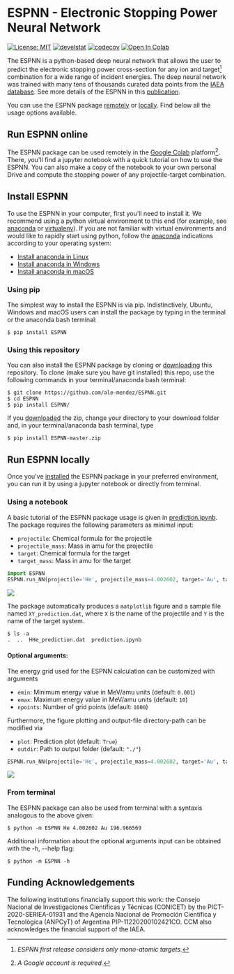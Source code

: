 # ESPNN - Electronic Stopping Power Neural Network

 [![License: MIT](https://img.shields.io/badge/License-MIT-yellow.svg)](https://opensource.org/licenses/MIT) [![develstat](https://github.com/ale-mendez/ESPNN/actions/workflows/espnn_ci.yml/badge.svg)](https://github.com/ale-mendez/ESPNN/actions/workflows/espnn_ci.yml/badge.svg) [![codecov](https://codecov.io/gh/ale-mendez/ESPNN/branch/master/graph/badge.svg?token=R49KN0O0I1)](https://codecov.io/gh/ale-mendez/ESPNN) [![Open In Colab](https://colab.research.google.com/assets/colab-badge.svg)](https://colab.research.google.com/drive/1UCDj0XT_4Ex_Mvp1vurleeeDVcjed6vP)
 <!-- [![Research software impact](http://depsy.org/api/package/pypi/)](http://depsy.org/package/python/) -->

The ESPNN is a python-based deep neural network that allows the user to predict the electronic stopping power cross-section for any ion and target[^1] combination for a wide range of incident energies. The deep neural network was trained with many tens of thousands curated data points from the [IAEA database](https://www-nds.iaea.org/stopping/). See more details of the ESPNN in this [publication](https://github.com/ale-mendez/ESPNN-doc).


 <!--
### Citation

```
@article{BivortHaiek2022,
author = {F. Bivort Haiek, A. M. P. Mendez, C. C. Montanari, D. M. Mitnik},
title = {ESPNN: The IAEA stopping power database neutral network. Part I: Monoatomic targets.},
year = {2022}

```
}-->

You can use the ESPNN package [remotely](#run-ESPNN-online) or [locally](#install-espnn). Find below all the usage options available.

## Run ESPNN online

The ESPNN package can be used remotely in the <a href="https://colab.research.google.com/drive/1UCDj0XT_4Ex_Mvp1vurleeeDVcjed6vP" target="_blank">Google Colab</a> platform[^2]. There, you'll find a jupyter notebook with a quick tutorial on how to use the ESPNN. You can also make a copy of the notebook to your own personal Drive and compute the stopping power of any projectile-target combination.

## Install ESPNN

To use the ESPNN in your computer, first you'll need to install it. We recommend using a python virtual environment to this end (for example, see <a href="https://docs.anaconda.com/anaconda/install/index.html" target="_blank">anaconda</a> or <a href="https://virtualenv.pypa.io/en/stable/installation.html" target="_blank">virtualenv</a>). If you are not familiar with virtual environments and would like to rapidly start using python, follow the <a href="https://docs.anaconda.com/anaconda/install/index.html" target="_blank">anaconda</a> indications according to your operating system:

- <a href="https://docs.anaconda.com/anaconda/install/linux/" target="_blank">Install anaconda in Linux</a>
- <a href="https://docs.anaconda.com/anaconda/install/windows/" target="_blank">Install anaconda in Windows</a>
- <a href="https://docs.anaconda.com/anaconda/install/mac-os/" target="_blank">Install anaconda in macOS</a>

### Using pip

The simplest way to install the ESPNN is via pip. Indistinctively, Ubuntu, Windows and macOS users can install the package by typing in the terminal or the anaconda bash terminal:
```console
$ pip install ESPNN
```
### Using this repository

You can also install the ESPNN package by cloning or [downloading](https://github.com/ale-mendez/ESPNN/archive/refs/heads/master.zip) this repository. To clone (make sure you have git installed) this repo, use the following commands in your terminal/anaconda bash terminal:
```console
$ git clone https://github.com/ale-mendez/ESPNN.git
$ cd ESPNN
$ pip install ESPNN/
```
If you [downloaded](https://github.com/ale-mendez/ESPNN/archive/refs/heads/master.zip) the zip, change your directory to your download folder and, in your terminal/anaconda bash terminal, type
```console
$ pip install ESPNN-master.zip
```

## Run ESPNN locally

Once you've [installed](#install-espnn) the ESPNN package in your preferred environment, you can run it by using a jupyter notebook or directly from terminal.
### Using a notebook

A basic tutorial of the ESPNN package usage is given in <a href="https://github.com/ale-mendez/ESPNN/blob/master/workflow/prediction.ipynb" target="_blank">prediction.ipynb</a>. The package requires the following parameters as minimal input:

- ``projectile``: Chemical formula for the projectile
- ``projectile_mass``: Mass in amu for the projectile
- ``target``: Chemical formula for the target
- ``target_mass``: Mass in amu for the target

```python
import ESPNN
ESPNN.run_NN(projectile='He', projectile_mass=4.002602, target='Au', target_mass=196.966569)
```

![](https://github.com/ale-mendez/ESPNN/blob/master/docs/prediction_files/prediction_2_0.png?raw=true)

The package automatically produces a ``matplotlib`` figure and a sample file named ``XY_prediction.dat``, where ``X`` is the name of the projectile and ``Y`` is the name of the target system.

```console
$ ls -a
.  ..  HHe_prediction.dat  prediction.ipynb 
```

#### Optional arguments:

The energy grid used for the ESPNN calculation can be customized with arguments

- ``emin``: Minimum energy value in MeV/amu units (default: ``0.001``)
- ``emax``: Maximum energy value in MeV/amu units (default: ``10``)
- ``npoints``: Number of grid points (default: ``1000``)

Furthermore, the figure plotting and output-file directory-path can be modified via
- ``plot``: Prediction plot (default: ``True``)
- ``outdir``: Path to output folder (default: ``"./"``)


```python
ESPNN.run_NN(projectile='He', projectile_mass=4.002602, target='Au', target_mass=196.966569, emin=0.01, emax=1, npoints=50)
```

![](https://github.com/ale-mendez/ESPNN/blob/master/docs/prediction_files/prediction_4_0.png?raw=true)

### From terminal

The ESPNN package can also be used from terminal with a syntaxis analogous to the above given:

```console
$ python -m ESPNN He 4.002602 Au 196.966569
```

Additional information about the optional arguments input can be obtained with the -h, --help flag:

```console
$ python -m ESPNN -h
```


##  Funding Acknowledgements

The following institutions financially support this work: the Consejo Nacional de Investigaciones Científicas y Técnicas (CONICET) by the PICT-2020-SERIEA-01931 and the Agencia Nacional de Promoción Científica y Tecnológica (ANPCyT) of Argentina PIP-11220200102421CO. CCM also acknowledges the financial support of the IAEA.


[^1]: *ESPNN first release considers only mono-atomic targets.*
[^2]: *A Google account is required.*
